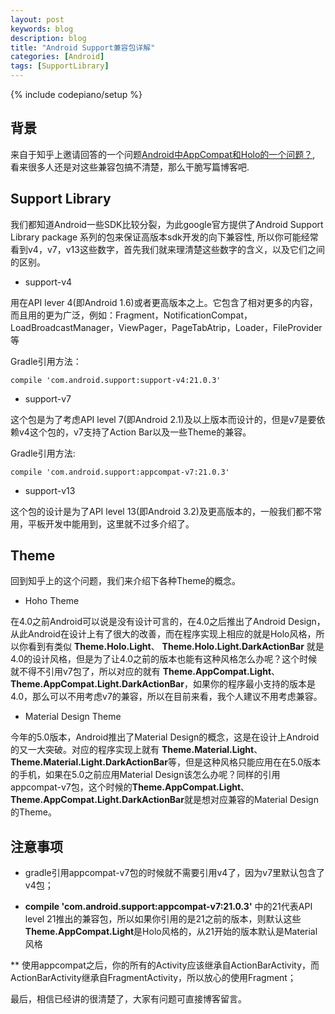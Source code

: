 ```yaml
---
layout: post
keywords: blog
description: blog
title: "Android Support兼容包详解"
categories: [Android]
tags: [SupportLibrary]
---
```

{% include codepiano/setup %}

## 背景

来自于知乎上邀请回答的一个问题[Android中AppCompat和Holo的一个问题？](http://www.zhihu.com/question/28865999/answer/42375337), 看来很多人还是对这些兼容包搞不清楚，那么干脆写篇博客吧.

## Support Library

我们都知道Android一些SDK比较分裂，为此google官方提供了Android Support Library package 系列的包来保证高版本sdk开发的向下兼容性, 所以你可能经常看到v4，v7，v13这些数字，首先我们就来理清楚这些数字的含义，以及它们之间的区别。

* support-v4

用在API lever 4(即Android 1.6)或者更高版本之上。它包含了相对更多的内容，而且用的更为广泛，例如：Fragment，NotificationCompat，LoadBroadcastManager，ViewPager，PageTabAtrip，Loader，FileProvider 等

Gradle引用方法： 

    compile 'com.android.support:support-v4:21.0.3'

* support-v7

这个包是为了考虑API level 7(即Android 2.1)及以上版本而设计的，但是v7是要依赖v4这个包的，v7支持了Action Bar以及一些Theme的兼容。

Gradle引用方法:

    compile 'com.android.support:appcompat-v7:21.0.3'

* support-v13

这个包的设计是为了API level 13(即Android 3.2)及更高版本的，一般我们都不常用，平板开发中能用到，这里就不过多介绍了。

## Theme

回到知乎上的这个问题，我们来介绍下各种Theme的概念。

* Hoho Theme

在4.0之前Android可以说是没有设计可言的，在4.0之后推出了Android Design，从此Android在设计上有了很大的改善，而在程序实现上相应的就是Holo风格，所以你看到有类似 **Theme.Holo.Light**、 **Theme.Holo.Light.DarkActionBar** 就是4.0的设计风格，但是为了让4.0之前的版本也能有这种风格怎么办呢？这个时候就不得不引用v7包了，所以对应的就有 **Theme.AppCompat.Light**、 **Theme.AppCompat.Light.DarkActionBar**，如果你的程序最小支持的版本是4.0，那么可以不用考虑v7的兼容，所以在目前来看，我个人建议不用考虑兼容。

* Material Design Theme

今年的5.0版本，Android推出了Material Design的概念，这是在设计上Android的又一大突破。对应的程序实现上就有 **Theme.Material.Light**、 **Theme.Material.Light.DarkActionBar**等，但是这种风格只能应用在在5.0版本的手机，如果在5.0之前应用Material Design该怎么办呢？同样的引用appcompat-v7包，这个时候的**Theme.AppCompat.Light**、 **Theme.AppCompat.Light.DarkActionBar**就是想对应兼容的Material Design的Theme。

## 注意事项

* gradle引用appcompat-v7包的时候就不需要引用v4了，因为v7里默认包含了v4包；

* **compile 'com.android.support:appcompat-v7:21.0.3'** 中的21代表API level 21推出的兼容包，所以如果你引用的是21之前的版本，则默认这些**Theme.AppCompat.Light**是Holo风格的，从21开始的版本默认是Material风格

** 使用appcompat之后，你的所有的Activity应该继承自ActionBarActivity，而ActionBarActivity继承自FragmentActivity，所以放心的使用Fragment；


最后，相信已经讲的很清楚了，大家有问题可直接博客留言。